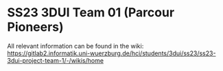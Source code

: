 # SS23 3DUI Team 01 (Parcour Pioneers)

All relevant information can be found in the wiki: https://gitlab2.informatik.uni-wuerzburg.de/hci/students/3dui/ss23/ss23-3dui-project-team-1/-/wikis/home
